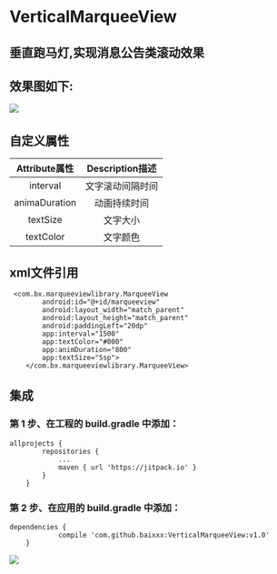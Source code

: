# VerticalMarqueeView
## 垂直跑马灯,实现消息公告类滚动效果


## 效果图如下:
![](https://github.com/baixxx/VerticalMarqueeView/raw/master/resource/marqueeview.gif)  



## 自定义属性
| Attribute属性    | Description描述 |
| :----------: | :-----------:  | 
| interval	     | 文字滚动间隔时间 |
| animaDuration	 | 动画持续时间 |
| textSize	| 文字大小  |
| textColor | 文字颜色  |



## xml文件引用
```
 <com.bx.marqueeviewlibrary.MarqueeView
        android:id="@+id/marqueeview"
        android:layout_width="match_parent"
        android:layout_height="match_parent"
        android:paddingLeft="20dp"
        app:interval="1500"
        app:textColor="#000"
        app:animDuration="800"
        app:textSize="5sp">
    </com.bx.marqueeviewlibrary.MarqueeView>
```

## 集成

### 第 1 步、在工程的 build.gradle 中添加：
```
allprojects {
		repositories {
			...
			maven { url 'https://jitpack.io' }
		}
	}
```
### 第 2 步、在应用的 build.gradle 中添加：
```
dependencies {
	        compile 'com.github.baixxx:VerticalMarqueeView:v1.0'
	}
 ```
 
[![](https://jitpack.io/v/baixxx/VerticalMarqueeView.svg)](https://jitpack.io/#baixxx/VerticalMarqueeView)



